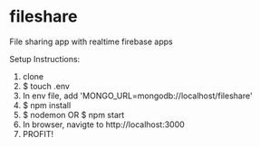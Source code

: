 # fileshare
File sharing app with realtime firebase apps

Setup Instructions:

1. clone
2. $ touch .env
3. In env file, add 'MONGO_URL=mongodb://localhost/fileshare'
4. $ npm install
5. $ nodemon OR $ npm start
6. In browser, navigte to http://localhost:3000
7. PROFIT!
